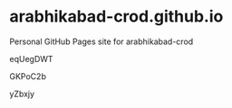 # arabhikabad-crod.github.io
Personal GitHub Pages site for arabhikabad-crod




































eqUegDWT


GKPoC2b

yZbxjy
